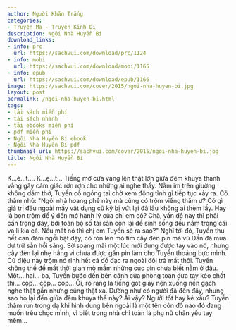 ```yaml
---
author: Người Khăn Trắng
categories:
- Truyện Ma - Truyện Kinh Dị
description: Ngôi Nhà Huyền Bí
download_links:
- info: prc
  url: https://sachvui.com/download/prc/1124
- info: mobi
  url: https://sachvui.com/download/mobi/1165
- info: epub
  url: https://sachvui.com/download/epub/1166
image: https://sachvui.com/cover/2015/ngoi-nha-huyen-bi.jpg
layout: post
permalink: /ngoi-nha-huyen-bi.html
tags:
- tải sách miễn phí
- tải sách nhanh
- tải ebooks miễn phí
- pdf miễn phí
- Ngôi Nhà Huyền Bí ebook
- Ngôi Nhà Huyền Bí pdf
thumbnail_url: https://sachvui.com/cover/2015/ngoi-nha-huyen-bi.jpg
title: Ngôi Nhà Huyền Bí
---
```


 <div class="item-desc text-justify"> K...é...t.... K...ẹ...t... Tiếng mở cửa vang lên thật lớn giữa đêm khuya thanh vắng gây cảm giác rờn rợn cho những ai nghe thấy. Nằm im trên giường không dám thở, Tuyền cố ngóng tai chờ xem động tĩnh gì tiếp tục xảy ra. Cô thầm nhủ: "Ngôi nhà hoang phế này mà cũng có trộm viếng thăm ư? Có gì giá trị đâu ngoài mấy vật dụng cũ kỹ bị vứt lại đã lâu không ai thèm lấy. Hay là bọn trộm để ý đến mớ hành lý của chị em cô? Chà, vấn đề này thì phải cẩn trọng đây, bởi toàn bộ số tài sản còn lại để sinh sống đều nằm trong cái va li kia cả. Nếu mất nó thì chị em Tuyền sẽ ra sao?" Nghĩ tới đó, Tuyền thu hết can đảm ngồi bật dậy, cô rón lén mò tìm cây đèn pin mà vú Dần đã mua dự trữ sẵn hồi sáng. Sờ soạng mãi một lúc mới đụng được tay vào nó, nhưng cây đèn lại nhẹ hẫng vì chưa được gắn pin làm cho Tuyền thoáng bực mình. Cứ điệu này trộm nó rinh hết cả đồ đạc ra ngoài đồi trà mất thôi. Tuyền không thể để mất thời gian mò mẫm những cục pin chưa biết nằm ở đâu. Một... hai... ba, Tuyền bước đến bên cánh cửa phòng toan đưa tay kéo chốt thì... cộp... cộp... cộp... Ôi, rõ ràng là tiếng gót giày nện xuống nền gạch nghe thật gần nhưng cũng thật xa. Dường như có người đã đến đây, nhưng sao họ lại đến giữa đêm khuya thế này? Ai vậy? Người tốt hay kẻ xấu? Tuyền thầm run trong dạ khi hình dung bên ngoài là một tên côn đồ nào đó đang muốn trêu chọc mình, vì biết trong nhà chỉ toàn là phụ nữ chân yếu tay mềm... </div>